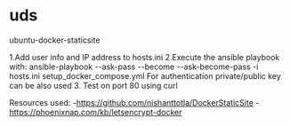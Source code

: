 # uds
ubuntu-docker-staticsite

1.Add user info and IP address to hosts.ini
2.Execute the ansible playbook with:
ansible-playbook --ask-pass --become --ask-become-pass -i hosts.ini setup_docker_compose.yml
For authentication private/public key can be also used 
3. Test on port 80 using curl

Resources used: 
-https://github.com/nishanttotla/DockerStaticSite
-https://phoenixnap.com/kb/letsencrypt-docker